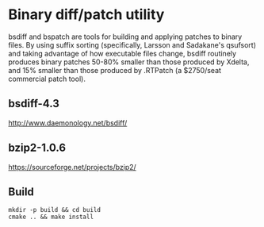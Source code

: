 # Binary diff/patch utility

bsdiff and bspatch are tools for building and applying patches to binary files. By using suffix sorting (specifically, Larsson and Sadakane's qsufsort) and taking advantage of how executable files change, bsdiff routinely produces binary patches 50-80% smaller than those produced by Xdelta, and 15% smaller than those produced by .RTPatch (a $2750/seat commercial patch tool).

## bsdiff-4.3
http://www.daemonology.net/bsdiff/

## bzip2-1.0.6
https://sourceforge.net/projects/bzip2/

## Build

```shell
mkdir -p build && cd build
cmake .. && make install
```
